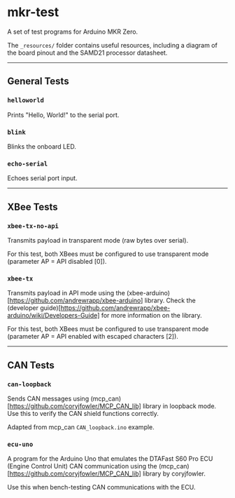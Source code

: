 # mkr-test

A set of test programs for Arduino MKR Zero.

The `_resources/` folder contains useful resources, including a diagram of the board pinout and the SAMD21 processor datasheet.

---

## General Tests

### `helloworld`

Prints "Hello, World!" to the serial port.

### `blink`

Blinks the onboard LED.

### `echo-serial`

Echoes serial port input.

---

## XBee Tests

### `xbee-tx-no-api`

Transmits payload in transparent mode (raw bytes over serial).

For this test, both XBees must be configured to use transparent mode (parameter AP = API disabled [0]).

### `xbee-tx`

Transmits payload in API mode using the (xbee-arduino)[https://github.com/andrewrapp/xbee-arduino] library.
Check the (developer guide)[https://github.com/andrewrapp/xbee-arduino/wiki/Developers-Guide] for more information on the library.

For this test, both XBees must be configured to use transparent mode (parameter AP = API enabled with escaped characters [2]).

---

## CAN Tests

### `can-loopback`

Sends CAN messages using (mcp_can)[https://github.com/coryjfowler/MCP_CAN_lib] library in loopback mode. 
Use this to verify the CAN shield functions correctly.

Adapted from mcp_can `CAN_loopback.ino` example.

### `ecu-uno`

A program for the Arduino Uno that emulates the DTAFast S60 Pro ECU (Engine Control Unit) CAN communication using the (mcp_can)[https://github.com/coryjfowler/MCP_CAN_lib] library by coryjfowler.

Use this when bench-testing CAN communications with the ECU.